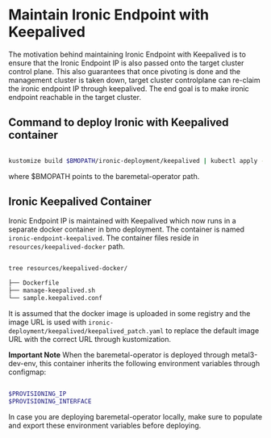 # Maintain Ironic Endpoint with Keepalived

The motivation behind maintaining Ironic Endpoint with Keepalived is to ensure
that the Ironic Endpoint IP is also passed onto the target cluster control
plane. This also guarantees that once pivoting is done and the management
cluster is taken down, target cluster controlplane can re-claim the ironic
endpoint IP through keepalived. The end goal is to make ironic endpoint
reachable in the target cluster.

## Command to deploy Ironic with Keepalived container

```bash

kustomize build $BMOPATH/ironic-deployment/keepalived | kubectl apply -f -

```

where $BMOPATH points to the baremetal-operator path.

## Ironic Keepalived Container

Ironic Endpoint IP is maintained with Keepalived which now runs in a separate
docker container in bmo deployment. The container is named
`ironic-endpoint-keepalived`. The container files reside in
`resources/keepalived-docker` path.

```bash

tree resources/keepalived-docker/

├── Dockerfile
├── manage-keepalived.sh
└── sample.keepalived.conf

```

It is assumed that the docker image is uploaded in some registry and the image
URL is used with `ironic-deployment/keepalived/keepalived_patch.yaml` to replace
the default image URL with the correct URL through kustomization.

**Important Note**
When the baremetal-operator is deployed through metal3-dev-env, this container
inherits the following environment variables through configmap:

```bash

$PROVISIONING_IP
$PROVISIONING_INTERFACE

```

In case you are deploying baremetal-operator locally, make sure to populate and
export these environment variables before deploying.
